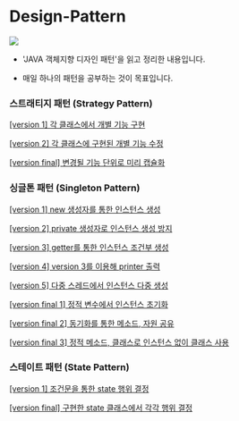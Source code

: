 # Design-Pattern

<img src="http://www.hanbit.co.kr/data/books/B3400922670_l.jpg">

* 'JAVA 객체지향 디자인 패턴'을 읽고 정리한 내용입니다.

* 매일 하나의 패턴을 공부하는 것이 목표입니다.

### 스트래티지 패턴 (Strategy Pattern)

  [[version 1] 각 클래스에서 개별 기능 구현](https://github.com/wschoi8640/Design-Pattern/tree/master/src/strategy01)

  [[version 2] 각 클래스에 구현된 개별 기능 수정](https://github.com/wschoi8640/Design-Pattern/tree/master/src/strategy02)

  [[version final] 변경될 기능 단위로 미리 캡슐화](https://github.com/wschoi8640/Design-Pattern/tree/master/src/strategy03)

### 싱글톤 패턴 (Singleton Pattern)

  [[version 1] new 생성자를 통한 인스턴스 생성](https://github.com/wschoi8640/Design-Pattern/tree/master/src/singleton01)
  
  [[version 2] private 생성자로 인스턴스 생성 방지](https://github.com/wschoi8640/Design-Pattern/tree/master/src/singleton02)
  
  [[version 3] getter를 통한 인스턴스 조건부 생성](https://github.com/wschoi8640/Design-Pattern/blob/master/src/singleton03)
  
  [[version 4] version 3를 이용해 printer 출력](https://github.com/wschoi8640/Design-Pattern/tree/master/src/singleton04)
  
  [[version 5] 다중 스레드에서 인스턴스 다중 생성](https://github.com/wschoi8640/Design-Pattern/blob/master/src/singleton05)
  
  [[version final 1] 정적 변수에서 인스턴스 초기화](https://github.com/wschoi8640/Design-Pattern/tree/master/src/singleton06)
  
  [[version final 2] 동기화를 통한 메소드, 자원 공유](https://github.com/wschoi8640/Design-Pattern/tree/master/src/singleton07)
  
  [[version final 3] 정적 메소드, 클래스로 인스턴스 없이 클래스 사용](https://github.com/wschoi8640/Design-Pattern/tree/master/src/singleton08)

### 스테이트 패턴 (State Pattern)

  [[version 1] 조건문을 통한 state 행위 결정](https://github.com/wschoi8640/Design-Pattern/tree/master/src/state01)
  
  [[version final] 구현한 state 클래스에서 각각 행위 결정](https://github.com/wschoi8640/Design-Pattern/tree/master/src/state02)
